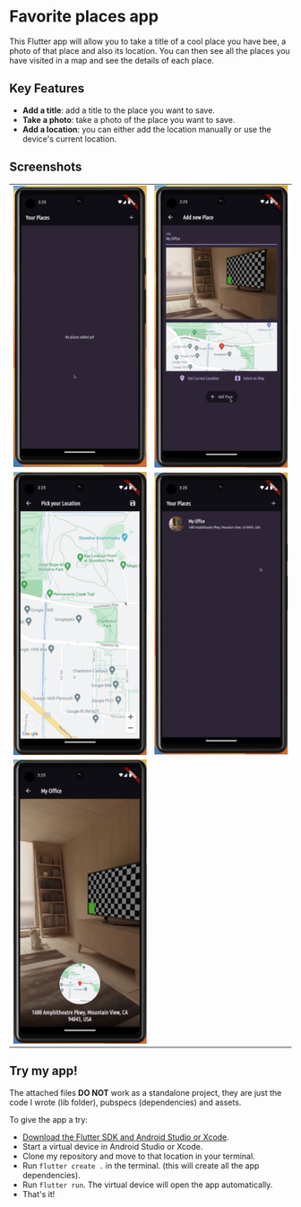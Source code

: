 # Favorite places app

This Flutter app will allow you to take a title of a cool place you have bee, a photo of that place and also its location. You can then see all the places you have visited in a map and see the details of each place.

## Key Features

- **Add a title**: add a title to the place you want to save.
- **Take a photo**: take a photo of the place you want to save.
- **Add a location**: you can either add the location manually or use the device's current location.

## Screenshots

<table>
    <tr>
        <td>
            <img src="/assets/empty_list.jpg" width="300">
        </td>
        <td>
            <img src="/assets/form.jpg" width="300">
        </td>
    </tr>
    <tr>
        <td>
            <img src="/assets/map.jpg" width="300">
        </td>
        <td>
            <img src="/assets/list.jpg" width="300">
        </td>
    </tr>
    <tr>
        <td>
            <img src="/assets/detail.jpg" width="300">
        </td>
    </tr>
</table>

## Try my app!

The attached files **DO NOT** work as a standalone project, they are just the code I wrote (lib folder), pubspecs (dependencies) and assets.  

To give the app a try:
-  [Download the Flutter SDK and Android Studio or Xcode](https://docs.flutter.dev/get-started/install).
-  Start a virtual device in Android Studio or Xcode.
-  Clone my repository and move to that location in your terminal.
-  Run `flutter create .` in the terminal. (this will create all the app dependencies).
-  Run `flutter run`. The virtual device will open the app automatically.
-  That's it!